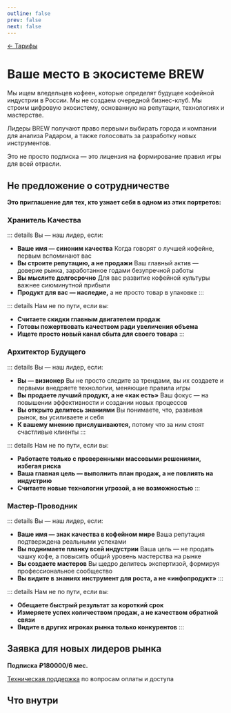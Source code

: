 ```yaml
---
outline: false
prev: false
next: false
---
```


[← Тарифы](/brew/membership)

# Ваше место в экосистеме BREW

Мы ищем вледельцев кофеен, которые определят будущее кофейной индустрии в России. Мы не создаем очередной бизнес-клуб. Мы строим цифровую экосистему, основанную на репутации, технологиях и мастерстве.

Лидеры BREW получают право первыми выбирать города и компании для анализа Радаром, а также голосовать за разработку новых инструментов. 

Это не просто подписка — это лицензия на формирование правил игры для всей отрасли.

## Не предложение о сотрудничестве

**Это приглашение для тех, кто узнает себя в одном из этих портретов:**

### Хранитель Качества

::: details Вы — наш лидер, если:
* **Ваше имя — синоним качества** Когда говорят о лучшей кофейне, первым вспоминают вас
* **Вы строите репутацию, а не продажи** Ваш главный актив — доверие рынка, заработанное годами безупречной работы
* **Вы мыслите долгосрочно** Для вас развитие кофейной культуры важнее сиюминутной прибыли
* **Продукт для вас — наследие,** а не просто товар в упаковке
:::

::: details Нам не по пути, если вы:
* **Считаете скидки главным двигателем продаж**
* **Готовы пожертвовать качеством ради увеличения объема**
* **Ищете просто новый канал сбыта для своего товара**
:::

### Архитектор Будущего

::: details Вы — наш лидер, если:
* **Вы — визионер** Вы не просто следите за трендами, вы их создаете и первыми внедряете технологии, меняющие правила игры
* **Вы продаете лучший продукт, а не «как есть»** Ваш фокус — на повышении эффективности и создании новых процессов
* **Вы открыто делитесь знаниями** Вы понимаете, что, развивая рынок, вы усиливаете и себя
* **К вашему мнению прислушиваются,** потому что за ним стоят счастливые клиенты
:::

::: details Нам не по пути, если вы:
* **Работаете только с проверенными массовыми решениями, избегая риска**
* **Ваша главная цель — выполнить план продаж, а не повлиять на индустрию**
* **Считаете новые технологии угрозой, а не возможностью**
:::

### Мастер-Проводник

::: details Вы — наш лидер, если:
* **Ваше имя — знак качества в кофейном мире** Ваша репутация подтверждена реальными успехами
* **Вы поднимаете планку всей индустрии** Ваша цель — не продать чашку кофе, а повысить общий уровень мастерства на рынке
* **Вы создаете мастеров** Вы щедро делитесь экспертизой, формируя профессиональное сообщество
* **Вы видите в знаниях инструмент для роста, а не «инфопродукт»**
:::

::: details Нам не по пути, если вы:
* **Обещаете быстрый результат за короткий срок**
* **Измеряете успех количеством продаж, а не качеством обратной связи**
* **Видите в других игроках рынка только конкурентов**
:::

## Заявка для новых лидеров рынка

**Подписка ₽180000/6 мес.**

<PartnerForm />

[Техническая поддержка](https://t.me/Anna_runScale) по вопросам оплаты и доступа

## Что внутри

<TariffFeaturesLeader />
